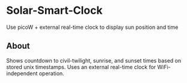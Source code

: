 # Solar-Smart-Clock
 Use picoW + external real-time clock to display sun position and time

## About

Shows countdown to civil-twilight, sunrise, and sunset times based on stored unix timestamps. Uses an external real-time clock for WiFi-independent operation.